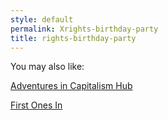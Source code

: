 ```yaml
---
style: default
permalink: Xrights-birthday-party
title: rights-birthday-party
---
```

You may also like:

[Adventures in Capitalism Hub](http://scp-wiki.net/adventures-in-capitalism-hub)

[First Ones In](http://scp-wiki.net/first-ones-in)
